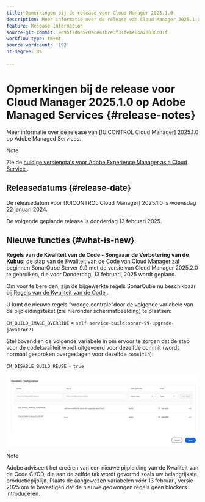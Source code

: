 ```yaml
---
title: Opmerkingen bij de release voor Cloud Manager 2025.1.0
description: Meer informatie over de release van Cloud Manager 2025.1.0 op Adobe Managed Services.
feature: Release Information
source-git-commit: 9d9bf7d689c0ace41bce3f31febe8ba78636c01f
workflow-type: tm+mt
source-wordcount: '192'
ht-degree: 0%

---
```


# Opmerkingen bij de release voor Cloud Manager 2025.1.0 op Adobe Managed Services {#release-notes}

<!-- RELEASE WIKI  https://wiki.corp.adobe.com/display/DMSArchitecture/Cloud+Manager+2024.12.0+Release -->

Meer informatie over de release van [!UICONTROL Cloud Manager] 2025.1.0 op Adobe Managed Services.

>[!NOTE]
>
>Zie de [ huidige versienota&#39;s voor Adobe Experience Manager as a Cloud Service ](https://experienceleague.adobe.com/nl/docs/experience-manager-cloud-service/content/release-notes/home).

## Releasedatums {#release-date}

<!-- SAVE FOR FUTURE POSSIBLE USE No notable bugs or features for the September release of Cloud Manager. -->

De releasedatum voor [!UICONTROL Cloud Manager] 2025.1.0 is woensdag 22 januari 2024.

De volgende geplande release is donderdag 13 februari 2025.

## Nieuwe functies {#what-is-new}

**Regels van de Kwaliteit van de Code - Songaaar de Verbetering van de Kubus:** de stap van de Kwaliteit van de Code van Cloud Manager zal beginnen SonarQube Server 9.9 met de versie van Cloud Manager 2025.2.0 te gebruiken, die voor Donderdag, 13 februari, 2025 wordt gepland.

Om voor te bereiden, zijn de bijgewerkte regels SonarQube nu beschikbaar bij [ Regels van de Kwaliteit van de Code ](/help/using/code-quality-testing.md#code-quality-testing-step).

U kunt de nieuwe regels &quot;vroege controle&quot;door de volgende variabele van de pijpleidingstekst (zie hieronder schermafbeelding) te plaatsen:

`CM_BUILD_IMAGE_OVERRIDE` = `self-service-build:sonar-99-upgrade-java17or21`

Stel bovendien de volgende variabele in om ervoor te zorgen dat de stap voor de codekwaliteit wordt uitgevoerd voor dezelfde commit (wordt normaal gesproken overgeslagen voor dezelfde `commitId`):

`CM_DISABLE_BUILD_REUSE` = `true`

![ pagina van de Configuratie van Variabelen ](/help/release-notes/assets/variables-config.png)

>[!NOTE]
>
>Adobe adviseert het creëren van een nieuwe pijpleiding van de Kwaliteit van de Code CI/CD, die aan de zelfde tak wordt gevormd zoals uw belangrijkste productiepijplijn. Plaats de aangewezen variabelen *vóór* 13 februari, versie 2025 om te bevestigen dat de nieuwe gedwongen regels geen blockers introduceren.

<!-- ## Early adoption program {#early-adoption}

Be a part of Cloud Manager's early adoption program and have a chance to test upcoming features. -->


<!-- ## Bug fixes {#bug-fixes}

* A

Known Issues {#known-issues}

* A -->
